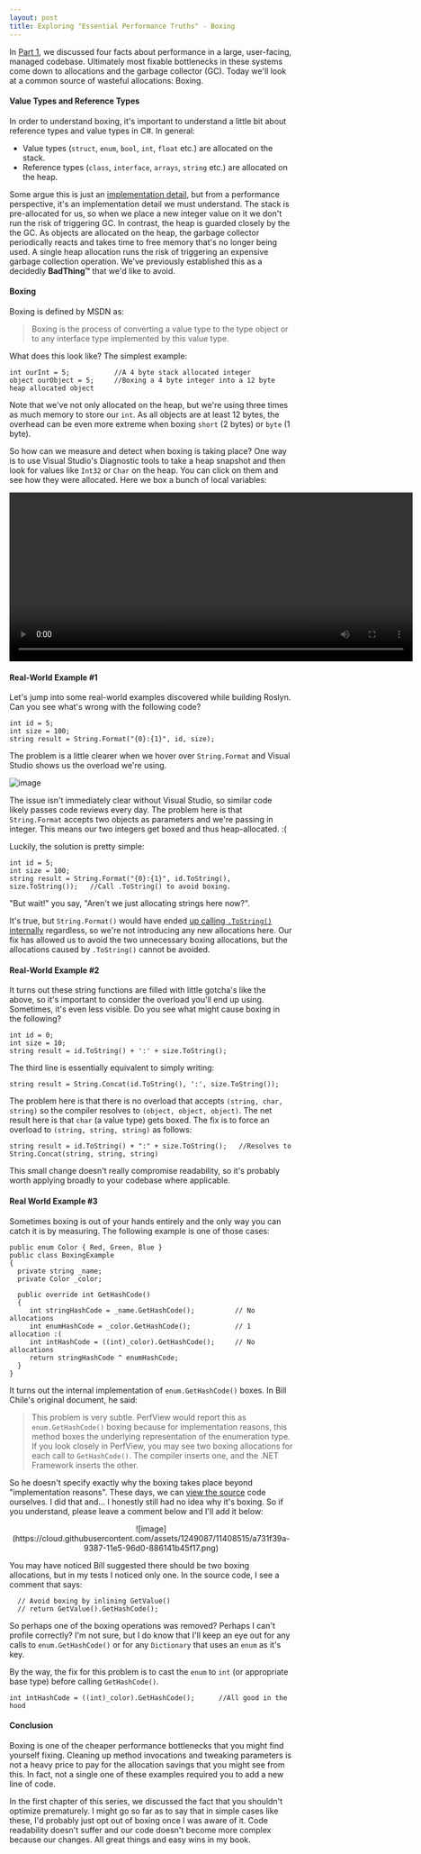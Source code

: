 ```yaml
---
layout: post
title: Exploring "Essential Performance Truths" - Boxing
---
```


In [Part 1](http://blog.comealive.io/Exploring-Essential-Performance-Truths/), we discussed four facts about performance in a large, user-facing, managed codebase. Ultimately most fixable bottlenecks in these systems come down to allocations and the garbage collector (GC). Today we'll look at a common source of wasteful allocations: Boxing.

#### Value Types and Reference Types

In order to understand boxing, it's important to understand a little bit about reference types and value types in C#. In general:

 - Value types (`struct`, `enum`, `bool`, `int`, `float` etc.) are allocated on the stack.
 - Reference types (`class`, `interface`, `arrays`, `string` etc.) are allocated on the heap.

Some argue this is just an [implementation detail](http://blogs.msdn.com/b/ericlippert/archive/2009/04/27/the-stack-is-an-implementation-detail.aspx), but from a performance perspective, it's an implementation detail we must understand. The stack is pre-allocated for us, so when we place a new integer value on it we don't run the risk of triggering GC. In contrast, the heap is guarded closely by the the GC. As objects are allocated on the heap, the garbage collector periodically reacts and takes time to free memory that's no longer being used. A single heap allocation runs the risk of triggering an expensive garbage collection operation. We've previously established this as a decidedly **BadThing™** that we'd like to avoid.

#### Boxing

Boxing is defined by MSDN as:

> Boxing is the process of converting a value type to the type object or to any interface type implemented by this value type.

What does this look like? The simplest example:

```CSharp
int ourInt = 5;           //A 4 byte stack allocated integer
object ourObject = 5;     //Boxing a 4 byte integer into a 12 byte heap allocated object
```

Note that we've not only allocated on the heap, but we're using three times as much memory to store our `int`. As all objects are at least 12 bytes, the overhead can be even more extreme when boxing `short` (2 bytes) or `byte` (1 byte).

So how can we measure and detect when boxing is taking place? One way is to use Visual Studio's Diagnostic tools to take a heap snapshot and then look for values like `Int32` or `Char` on the heap. You can click on them and see how they were allocated. Here we box a bunch of local variables:

<video autoplay loop preload height="300" width="717">
		<source src="https://codeconnectcdn.blob.core.windows.net/cdn/blog/BoxingInts.mp4" type="video/mp4">
		<source src="https://codeconnectcdn.blob.core.windows.net/cdn/blog/BoxingInts.webm" type="video/webm">
</video>

#### Real-World Example #1

Let's jump into some real-world examples discovered while building Roslyn. Can you see what's wrong with the following code?

```CSharp
int id = 5;
int size = 100;
string result = String.Format("{0}:{1}", id, size);
```

The problem is a little clearer when we hover over `String.Format` and Visual Studio shows us the overload we're using.

![image](https://cloud.githubusercontent.com/assets/1249087/11408844/bfc72086-9389-11e5-9a3e-72a8962c1d7b.png)

The issue isn't immediately clear without Visual Studio, so similar code likely passes code reviews every day. The problem here is that `String.Format` accepts two objects as parameters and we're passing in integer. This means our two integers get boxed and thus heap-allocated. :(

Luckily, the solution is pretty simple:

```CSharp
int id = 5;
int size = 100;
string result = String.Format("{0}:{1}", id.ToString(), size.ToString());   //Call .ToString() to avoid boxing.
```

"But wait!" you say, "Aren't we just allocating strings here now?".

It's true, but `String.Format()` would have ended [up calling `.ToString()` internally](http://referencesource.microsoft.com/#mscorlib/system/text/stringbuilder.cs,1466) regardless, so we're not introducing any new allocations here. Our fix has allowed us to avoid the two unnecessary boxing allocations, but the allocations caused by `.ToString()` cannot be avoided.

#### Real-World Example #2

It turns out these string functions are filled with little gotcha's like the above, so it's important to consider the overload you'll end up using. Sometimes, it's even less visible. Do you see what might cause boxing in the following?

```CSharp
int id = 0;
int size = 10;
string result = id.ToString() + ':' + size.ToString();
```

The third line is essentially equivalent to simply writing:

```CSharp
string result = String.Concat(id.ToString(), ':', size.ToString());
```

The problem here is that there is no overload that accepts `(string, char, string)` so the compiler resolves to `(object, object, object)`. The net result here is that `char` (a value type) gets boxed. The fix is to force an overload to `(string, string, string)` as follows:

```CSharp
string result = id.ToString() + ":" + size.ToString();   //Resolves to String.Concat(string, string, string)
```

This small change doesn't really compromise readability, so it's probably worth applying broadly to your codebase where applicable. 

#### Real World Example #3

Sometimes boxing is out of your hands entirely and the only way you can catch it is by measuring. The following example is one of those cases:

```CSharp
public enum Color { Red, Green, Blue }
public class BoxingExample
{
  private string _name;
  private Color _color;

  public override int GetHashCode()
  {
     int stringHashCode = _name.GetHashCode();          // No allocations
     int enumHashCode = _color.GetHashCode();           // 1 allocation :(
     int intHashCode = ((int)_color).GetHashCode();     // No allocations
     return stringHashCode ^ enumHashCode;
  }
}
```

It turns out the internal implementation of `enum.GetHashCode()` boxes. In Bill Chile's original document, he said:

>This problem is very subtle. PerfView would report this as `enum.GetHashCode()` boxing because for implementation reasons, this method boxes the underlying representation of the enumeration type. If you look closely in PerfView, you may see two boxing allocations for each call to `GetHashCode()`. The compiler inserts one, and the .NET Framework inserts the other.

So he doesn't specify exactly why the boxing takes place beyond "implementation reasons". These days, we can [view the source](http://referencesource.microsoft.com/#mscorlib/system/enum.cs,f527a799d76cc18a) code ourselves. I did that and… I honestly still had no idea why it's boxing. So if you understand, please leave a comment below and I'll add it below:

<center>
![image](https://cloud.githubusercontent.com/assets/1249087/11408515/a731f39a-9387-11e5-96d0-886141b45f17.png)
</center>

You may have noticed Bill suggested there should be two boxing allocations, but in my tests I noticed only one. In the source code, I see a comment that says:

```CSharp
  // Avoid boxing by inlining GetValue()
  // return GetValue().GetHashCode();
```

So perhaps one of the boxing operations was removed? Perhaps I can't profile correctly? I'm not sure, but I do know that I'll keep an eye out for any calls to `enum.GetHashCode()` or for any `Dictionary` that uses an `enum` as it's key.

By the way, the fix for this problem is to cast the `enum` to `int` (or appropriate base type) before calling `GetHashCode()`.

```CSharp
int intHashCode = ((int)_color).GetHashCode();      //All good in the hood
```

#### Conclusion

Boxing is one of the cheaper performance bottlenecks that you might find yourself fixing. Cleaning up method invocations and tweaking parameters is not a heavy price to pay for the allocation savings that you might see from this. In fact, not a single one of these examples required you to add a new line of code.

In the first chapter of this series, we discussed the fact that you shouldn't optimize prematurely. I might go so far as to say that in simple cases like these, I'd probably just opt out of boxing once I was aware of it. Code readability doesn't suffer and our code doesn't become more complex because our changes. All great things and easy wins in my book.








